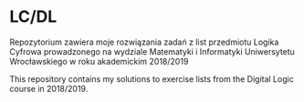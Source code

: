 # LC/DL

Repozytorium zawiera moje rozwiązania zadań z list przedmiotu Logika Cyfrowa prowadzonego na wydziale Matematyki i Informatyki Uniwersytetu Wrocławskiego w roku akademickim 2018/2019

This repository contains my solutions to exercise lists from the Digital Logic course in 2018/2019.
